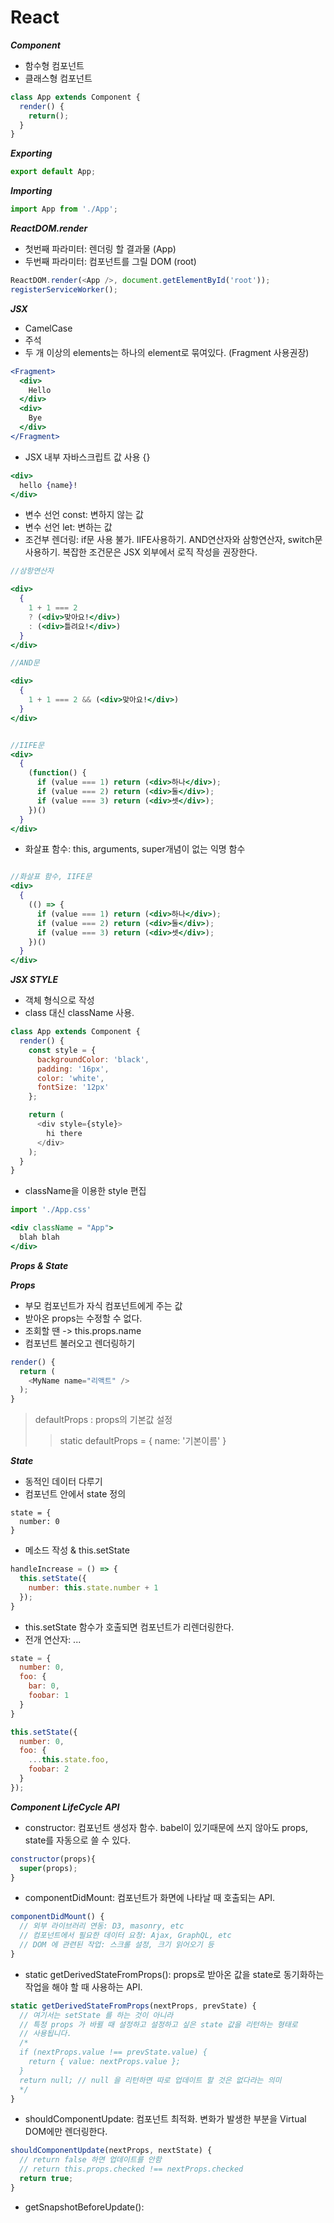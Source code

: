 React
===================

***Component***

* 함수형 컴포넌트
* 클래스형 컴포넌트

```javascript
class App extends Component {
  render() {
    return();
  }
}
```

***Exporting***

```javascript
export default App;
```


***Importing***

```javascript
import App from './App';
```


***ReactDOM.render***

* 첫번째 파라미터: 렌더링 할 결과물 (App)
* 두번째 파라미터: 컴포넌트를 그릴 DOM (root)

```javascript
ReactDOM.render(<App />, document.getElementById('root'));
registerServiceWorker();
```


***JSX***

* CamelCase
* 주석
* 두 개 이상의 elements는 하나의 element로 묶여있다. (Fragment 사용권장)

```jsx
<Fragment>
  <div>
    Hello
  </div>
  <div>
    Bye
  </div>
</Fragment>
```

* JSX 내부 자바스크립트 값 사용 {}

```jsx
<div>
  hello {name}!
</div>
```

* 변수 선언 const: 변하지 않는 값
* 변수 선언 let: 변하는 값
* 조건부 렌더링: if문 사용 불가. IIFE사용하기. AND연산자와 삼항연산자, switch문 사용하기. 복잡한 조건문은 JSX 외부에서 로직 작성을 권장한다.

```jsx
//삼항연산자

<div>
  {
    1 + 1 === 2
    ? (<div>맞아요!</div>)
    : (<div>틀려요!</div>)
  }
</div>
```

```jsx
//AND문

<div>
  {
    1 + 1 === 2 && (<div>맞아요!</div>)
  }
</div>
```


```jsx

//IIFE문
<div>
  {
    (function() {
      if (value === 1) return (<div>하나</div>);
      if (value === 2) return (<div>둘</div>);
      if (value === 3) return (<div>셋</div>);
    })()
  }
</div>
```

* 화살표 함수: this, arguments, super개념이 없는 익명 함수

```jsx

//화살표 함수, IIFE문
<div>
  {
    (() => {
      if (value === 1) return (<div>하나</div>);
      if (value === 2) return (<div>둘</div>);
      if (value === 3) return (<div>셋</div>);
    })()
  }
</div>
```

***JSX STYLE***

* 객체 형식으로 작성
* class 대신 className 사용.

```javascript
class App extends Component {
  render() {
    const style = {
      backgroundColor: 'black',
      padding: '16px',
      color: 'white',
      fontSize: '12px'
    };

    return (
      <div style={style}>
        hi there
      </div>
    );
  }
}
```

* className을 이용한 style 편집

```jsx
import './App.css'

<div className = "App">
  blah blah
</div>
```


***Props & State***


***Props***

* 부모 컴포넌트가 자식 컴포넌트에게 주는 값
* 받아온 props는 수정할 수 없다.
* 조회할 땐 -> this.props.name
* 컴포넌트 불러오고 렌더링하기

```javascript
render() {
  return (
    <MyName name="리액트" />
  );
}
```


> defaultProps : props의 기본값 설정
>> static defaultProps = {
>>    name: '기본이름'
>> }

***State***

* 동적인 데이터 다루기
* 컴포넌트 안에서 state 정의

~~~~~~~~~~~~~~~~~~~~~~
state = {
  number: 0
}
~~~~~~~~~~~~~~~~~~~~~~

* 메소드 작성 & this.setState

```javascript
handleIncrease = () => {
  this.setState({
    number: this.state.number + 1
  });
}
```

* this.setState 함수가 호출되면 컴포넌트가 리렌더링한다.
* 전개 연산자: ...

```javascript
state = {
  number: 0,
  foo: {
    bar: 0,
    foobar: 1
  }
}

this.setState({
  number: 0,
  foo: {
    ...this.state.foo,
    foobar: 2
  }
});
```

***Component LifeCycle API***

* constructor: 컴포넌트 생성자 함수. babel이 있기때문에 쓰지 않아도 props, state를 자동으로 쓸 수 있다.

```javascript
constructor(props){
  super(props);
}
```

* componentDidMount: 컴포넌트가 화면에 나타날 때 호출되는 API.

```javascript
componentDidMount() {
  // 외부 라이브러리 연동: D3, masonry, etc
  // 컴포넌트에서 필요한 데이터 요청: Ajax, GraphQL, etc
  // DOM 에 관련된 작업: 스크롤 설정, 크기 읽어오기 등
}
```

* static getDerivedStateFromProps(): props로 받아온 값을 state로 동기화하는 작업을 해야 할 때 사용하는 API.

```javascript
static getDerivedStateFromProps(nextProps, prevState) {
  // 여기서는 setState 를 하는 것이 아니라
  // 특정 props 가 바뀔 때 설정하고 설정하고 싶은 state 값을 리턴하는 형태로
  // 사용됩니다.
  /*
  if (nextProps.value !== prevState.value) {
    return { value: nextProps.value };
  }
  return null; // null 을 리턴하면 따로 업데이트 할 것은 없다라는 의미
  */
}
```

* shouldComponentUpdate: 컴포넌트 최적화. 변화가 발생한 부분을 Virtual DOM에만 렌더링한다.

```javascript
shouldComponentUpdate(nextProps, nextState) {
  // return false 하면 업데이트를 안함
  // return this.props.checked !== nextProps.checked
  return true;
}
```

* getSnapshotBeforeUpdate():

